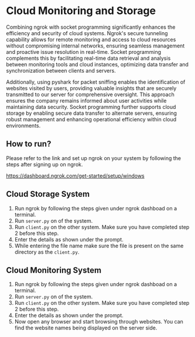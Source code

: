 # Cloud Monitoring and Storage

Combining ngrok with socket programming significantly enhances the efficiency and security of cloud systems. Ngrok's secure tunneling capability allows for remote monitoring and access to cloud resources without compromising internal networks, ensuring seamless management and proactive issue resolution in real-time. Socket programming complements this by facilitating real-time data retrieval and analysis between monitoring tools and cloud instances, optimizing data transfer and synchronization between clients and servers.

Additionally, using pyshark for packet sniffing enables the identification of websites visited by users, providing valuable insights that are securely transmitted to our server for comprehensive oversight. This approach ensures the company remains informed about user activities while maintaining data security. Socket programming further supports cloud storage by enabling secure data transfer to alternate servers, ensuring robust management and enhancing operational efficiency within cloud environments.


## How to run?

Please refer to the link and set up ngrok on your system by following the steps after signing up on ngrok.
   
<a> https://dashboard.ngrok.com/get-started/setup/windows </a>

## Cloud Storage System

1. Run ngrok by following the steps given under ngrok dashboad on a terminal.
2. Run `server.py` on of the system.
3. Run `client.py` on the other system. Make sure you have completed step 2 before this step.
4. Enter the details as shown under the prompt.
5. While entering the file name make sure the file is present on the same directory as the `client.py`.

## Cloud Monitoring System

1. Run ngrok by following the steps given under ngrok dashboad on a terminal.
2. Run `server.py` on of the system.
3. Run `client.py` on the other system. Make sure you have completed step 2 before this step.
4. Enter the details as shown under the prompt.
5. Now open any browser and start browsing through websites. You can find the website names being displayed on the server side.

